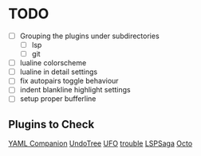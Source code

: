 # TODO

- [ ] Grouping the plugins under subdirectories
  - [ ] lsp
  - [ ] git
- [ ] lualine colorscheme
- [ ] lualine in detail settings
- [ ] fix autopairs toggle behaviour
- [ ] indent blankline highlight settings
- [ ] setup proper bufferline

## Plugins to Check

[YAML Companion](https://github.com/someone-stole-my-name/yaml-companion.nvim)
[UndoTree](https://github.com/mbbill/undotree)
[UFO](https://github.com/kevinhwang91/nvim-ufo)
[trouble](https://github.com/folke/trouble.nvim)
[LSPSaga](https://nvimdev.github.io/lspsaga/)
[Octo](https://github.com/pwntester/octo.nvim)
